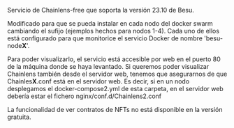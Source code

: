 Servicio de Chainlens-free que soporta la versión 23.10 de Besu.

Modificado para que se pueda instalar en cada nodo del docker swarm cambiando el sufijo (ejemplos hechos para nodos 1-4). Cada uno de ellos está configurado para que monitorice el servicio Docker de nombre 'besu-node**X**'.

Para poder visualizarlo, el servicio está accesible por web en el puerto 80 de la máquina donde se haya levantado. Si queremos poder visualizar Chainlens también desde el servidor web, tenemos que asegurarnos de que Chainles**X**.conf está en el servidor web. Es decir, si en un nodo desplegamos el docker-compose2.yml de esta carpeta, en el servidor web debería estar el fichero nginx/conf.d/Chainlens2.conf

La funcionalidad de ver contratos de NFTs no está disponible en la versión gratuita.
